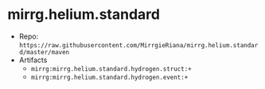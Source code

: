 # mirrg.helium.standard

- Repo: `https://raw.githubusercontent.com/MirrgieRiana/mirrg.helium.standard/master/maven`
- Artifacts
  - `mirrg:mirrg.helium.standard.hydrogen.struct:+`
  - `mirrg:mirrg.helium.standard.hydrogen.event:+`
